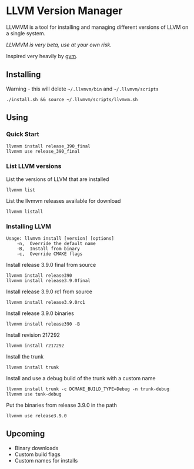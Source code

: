 # LLVM Version Manager

LLVMVM is a tool for installing and managing different versions of LLVM on a single system.

*LLVMVM is very beta, use at your own risk.*

Inspired very heavily by [gvm](https://github.com/moovweb/gvm).

## Installing

Warning - this will delete `~/.llvmvm/bin` and `~/.llvmvm/scripts`

    ./install.sh && source ~/.llvmvm/scripts/llvmvm.sh

## Using

### Quick Start

    llvmvm install release_390_final
    llvmvm use release_390_final

### List LLVM versions

List the versions of LLVM that are installed

    llvmvm list

List the llvmvm releases available for download

    llvmvm listall

### Installing LLVM

    Usage: llvmvm install [version] [options]
        -n,  Override the default name
        -B,  Install from binary
        -c,  Override CMAKE flags

Install release 3.9.0 final from source

    llvmvm install release390
    llvmvm install release3.9.0final

Install release 3.9.0 rc1 from source

    llvmvm install release3.9.0rc1

Install release 3.9.0 binaries

    llvmvm install release390 -B

Install revision 217292

    llvmvm install r217292

Install the trunk

    llvmvm install trunk

Install and use a debug build of the trunk with a custom name

    llvmvm install trunk -c DCMAKE_BUILD_TYPE=Debug -n trunk-debug
    llvmvm use tunk-debug

Put the binaries from release 3.9.0 in the path

    llvmvm use release3.9.0

## Upcoming

* Binary downloads
* Custom build flags
* Custom names for installs
